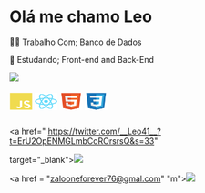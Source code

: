 # Olá me chamo Leo 

👨‍💻 Trabalho Com; Banco de Dados

📖 Estudando; Front-end and Back-End




  <img height="180em" src="https://github-readme-stats.vercel.app/api/top-langs/?username=Leoh41&layout=compact&langs_count=7&theme=dark"/>
</div>

  <div style="display: inline_block"><br>

  <img align="center" alt="Leo-Js" height="30" width="40" src="https://raw.githubusercontent.com/devicons/devicon/master/icons/javascript/javascript-plain.svg">



  <img align="center" alt="Leo-React" height="30" width="40" src="https://raw.githubusercontent.com/devicons/devicon/master/icons/react/react-original.svg">

  <img align="center" alt="Leo-HTML" height="30" width="40" src="https://raw.githubusercontent.com/devicons/devicon/master/icons/html5/html5-original.svg">

  <img align="center" alt="Leo-Node" height="30" width="40" src="https://raw.githubusercontent.com/devicons/devicon/master/icons/css3/css3-original.svg">







</div>
  
  
  
  
  
  ##
 
<div> 
 

  <a href=" https://twitter.com/__Leo41__?t=ErU2OpENMGLmbCoROrsrsQ&s=33"
  
target="_blank"><img src="https://img.shields.io/badge/YouTube-FF0000?style=for-the-badge&logo=youtube&logoColor=white" target="_blank"></a>

  

 	



  <a href = "zalooneforever76@gmal.com" "m"><img src="https://img.shields.io/badge/-Gmail-%23333?style=for-the-badge&logo=gmail&logoColor=white" target="_blank"></a>

  

 
  
  
</div>


 
